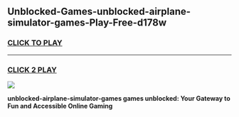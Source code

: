 
## Unblocked-Games-unblocked-airplane-simulator-games-Play-Free-d178w
<h3>
<a href="https://premium76.site?title=unblocked-airplane-simulator-games&ref=22A">CLICK TO PLAY</a></h3>
<hr>

<h3>
<a href="https://premium76.site?title=unblocked-airplane-simulator-games&ref=22A">CLICK 2 PLAY</a>
  
</h3>

<a href="https://premium76.site?title=unblocked-airplane-simulator-games&ref=22A"><img src="https://clearcache.store/games.png"></a>


**unblocked-airplane-simulator-games games unblocked: Your Gateway to Fun and Accessible Online Gaming**
